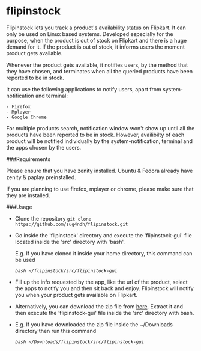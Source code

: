 flipinstock
===========

Flipinstock lets you track a product's availability status on Flipkart. It can only be used on Linux based systems. Developed especially for the purpose, when the product is out of stock on Flipkart and there is a huge demand for it. If the product is out of stock, it informs users the moment product gets available.

Whenever the product gets available, it notifies users, by the method that they have chosen, and terminates when all the queried products have been reported to be in stock.

It can use the following applications to notify users, apart from system-notification and terminal:

	- Firefox
	- Mplayer
	- Google Chrome

For multiple products search, notification window won't show up until all the products have been reported to be in stock.
However, availibilty of each product will be notified individually by the system-notification, terminal and the apps chosen by the users.

###Requirements

Please ensure that you have zenity installed. Ubuntu & Fedora already have zenity & paplay preinstalled. 

If you are planning to use firefox, mplayer or chrome, please make sure that they are installed.

###Usage

+ Clone the repository
	```git clone https://github.com/sug4ndh/flipinstock.git```

+ Go inside the 'flipinstock' directory and execute the 'flipinstock-gui' file located inside the 'src' directory with 'bash'.

	E.g. If you have cloned it inside your home directory, this command can be used
	
	*```bash ~/flipinstock/src/flipinstock-gui```*

+ Fill up the info requested by the app, like the url of the product, select the apps to notify you and then sit back and enjoy. Flipinstock will notify you when your product gets available on Flipkart.

+ Alternatively, you can download the zip file from [here](https://github.com/sug4ndh/flipinstock/archive/master.zip). Extract it and then execute the 'flipinstock-gui' file inside the 'src' directory with bash.

	
+ E.g. If you have downloaded the zip file inside the ~/Downloads directory then run this command
	
	*```bash ~/Downloads/flipinstock/src/flipinstock-gui```* 
